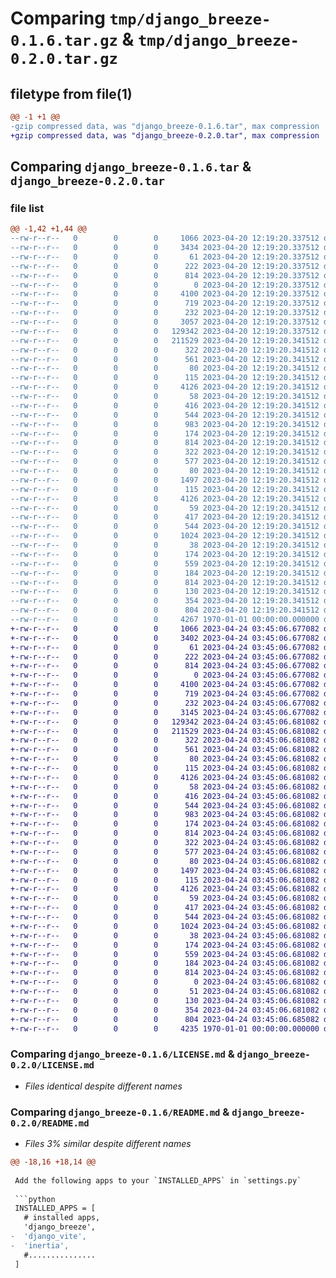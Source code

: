 # Comparing `tmp/django_breeze-0.1.6.tar.gz` & `tmp/django_breeze-0.2.0.tar.gz`

## filetype from file(1)

```diff
@@ -1 +1 @@
-gzip compressed data, was "django_breeze-0.1.6.tar", max compression
+gzip compressed data, was "django_breeze-0.2.0.tar", max compression
```

## Comparing `django_breeze-0.1.6.tar` & `django_breeze-0.2.0.tar`

### file list

```diff
@@ -1,42 +1,44 @@
--rw-r--r--   0        0        0     1066 2023-04-20 12:19:20.337512 django_breeze-0.1.6/LICENSE.md
--rw-r--r--   0        0        0     3434 2023-04-20 12:19:20.337512 django_breeze-0.1.6/README.md
--rw-r--r--   0        0        0       61 2023-04-20 12:19:20.337512 django_breeze-0.1.6/django_breeze/__init__.py
--rw-r--r--   0        0        0      222 2023-04-20 12:19:20.337512 django_breeze-0.1.6/django_breeze/__main__.py
--rw-r--r--   0        0        0      814 2023-04-20 12:19:20.337512 django_breeze-0.1.6/django_breeze/apps.py
--rw-r--r--   0        0        0        0 2023-04-20 12:19:20.337512 django_breeze-0.1.6/django_breeze/core/__init__.py
--rw-r--r--   0        0        0     4100 2023-04-20 12:19:20.337512 django_breeze-0.1.6/django_breeze/core/management/__init__.py
--rw-r--r--   0        0        0      719 2023-04-20 12:19:20.337512 django_breeze-0.1.6/django_breeze/middleware.py
--rw-r--r--   0        0        0      232 2023-04-20 12:19:20.337512 django_breeze-0.1.6/django_breeze/scripts/django_breeze.py
--rw-r--r--   0        0        0     3057 2023-04-20 12:19:20.337512 django_breeze-0.1.6/django_breeze/settings.py
--rw-r--r--   0        0        0   129342 2023-04-20 12:19:20.337512 django_breeze-0.1.6/django_breeze/static/django_breeze/django-breeze-logo.jpg
--rw-r--r--   0        0        0   211529 2023-04-20 12:19:20.341512 django_breeze-0.1.6/django_breeze/static/django_breeze/django-breeze-logo.png
--rw-r--r--   0        0        0      322 2023-04-20 12:19:20.341512 django_breeze-0.1.6/django_breeze/templates/react/.gitignore
--rw-r--r--   0        0        0      561 2023-04-20 12:19:20.341512 django_breeze-0.1.6/django_breeze/templates/react/package.json
--rw-r--r--   0        0        0       80 2023-04-20 12:19:20.341512 django_breeze-0.1.6/django_breeze/templates/react/postcss.config.js
--rw-r--r--   0        0        0      115 2023-04-20 12:19:20.341512 django_breeze-0.1.6/django_breeze/templates/react/src/Layout/SiteLayout.jsx
--rw-r--r--   0        0        0     4126 2023-04-20 12:19:20.341512 django_breeze-0.1.6/django_breeze/templates/react/src/assets/react.svg
--rw-r--r--   0        0        0       58 2023-04-20 12:19:20.341512 django_breeze-0.1.6/django_breeze/templates/react/src/index.css
--rw-r--r--   0        0        0      416 2023-04-20 12:19:20.341512 django_breeze-0.1.6/django_breeze/templates/react/src/index.html
--rw-r--r--   0        0        0      544 2023-04-20 12:19:20.341512 django_breeze-0.1.6/django_breeze/templates/react/src/main.jsx
--rw-r--r--   0        0        0      983 2023-04-20 12:19:20.341512 django_breeze-0.1.6/django_breeze/templates/react/src/pages/index.jsx
--rw-r--r--   0        0        0      174 2023-04-20 12:19:20.341512 django_breeze-0.1.6/django_breeze/templates/react/tailwind.config.js
--rw-r--r--   0        0        0      814 2023-04-20 12:19:20.341512 django_breeze-0.1.6/django_breeze/templates/react/vite.config.js
--rw-r--r--   0        0        0      322 2023-04-20 12:19:20.341512 django_breeze-0.1.6/django_breeze/templates/react_typescript/.gitignore
--rw-r--r--   0        0        0      577 2023-04-20 12:19:20.341512 django_breeze-0.1.6/django_breeze/templates/react_typescript/package.json
--rw-r--r--   0        0        0       80 2023-04-20 12:19:20.341512 django_breeze-0.1.6/django_breeze/templates/react_typescript/postcss.config.js
--rw-r--r--   0        0        0     1497 2023-04-20 12:19:20.341512 django_breeze-0.1.6/django_breeze/templates/react_typescript/public/vite.svg
--rw-r--r--   0        0        0      115 2023-04-20 12:19:20.341512 django_breeze-0.1.6/django_breeze/templates/react_typescript/src/Layout/SiteLayout.tsx
--rw-r--r--   0        0        0     4126 2023-04-20 12:19:20.341512 django_breeze-0.1.6/django_breeze/templates/react_typescript/src/assets/react.svg
--rw-r--r--   0        0        0       59 2023-04-20 12:19:20.341512 django_breeze-0.1.6/django_breeze/templates/react_typescript/src/index.css
--rw-r--r--   0        0        0      417 2023-04-20 12:19:20.341512 django_breeze-0.1.6/django_breeze/templates/react_typescript/src/index.html
--rw-r--r--   0        0        0      544 2023-04-20 12:19:20.341512 django_breeze-0.1.6/django_breeze/templates/react_typescript/src/main.tsx
--rw-r--r--   0        0        0     1024 2023-04-20 12:19:20.341512 django_breeze-0.1.6/django_breeze/templates/react_typescript/src/pages/index.tsx
--rw-r--r--   0        0        0       38 2023-04-20 12:19:20.341512 django_breeze-0.1.6/django_breeze/templates/react_typescript/src/vite-env.d.ts
--rw-r--r--   0        0        0      174 2023-04-20 12:19:20.341512 django_breeze-0.1.6/django_breeze/templates/react_typescript/tailwind.config.js
--rw-r--r--   0        0        0      559 2023-04-20 12:19:20.341512 django_breeze-0.1.6/django_breeze/templates/react_typescript/tsconfig.json
--rw-r--r--   0        0        0      184 2023-04-20 12:19:20.341512 django_breeze-0.1.6/django_breeze/templates/react_typescript/tsconfig.node.json
--rw-r--r--   0        0        0      814 2023-04-20 12:19:20.341512 django_breeze-0.1.6/django_breeze/templates/react_typescript/vite.config.ts
--rw-r--r--   0        0        0      130 2023-04-20 12:19:20.341512 django_breeze-0.1.6/django_breeze/urls.py
--rw-r--r--   0        0        0      354 2023-04-20 12:19:20.341512 django_breeze-0.1.6/django_breeze/views.py
--rw-r--r--   0        0        0      804 2023-04-20 12:19:20.341512 django_breeze-0.1.6/pyproject.toml
--rw-r--r--   0        0        0     4267 1970-01-01 00:00:00.000000 django_breeze-0.1.6/PKG-INFO
+-rw-r--r--   0        0        0     1066 2023-04-24 03:45:06.677082 django_breeze-0.2.0/LICENSE.md
+-rw-r--r--   0        0        0     3402 2023-04-24 03:45:06.677082 django_breeze-0.2.0/README.md
+-rw-r--r--   0        0        0       61 2023-04-24 03:45:06.677082 django_breeze-0.2.0/django_breeze/__init__.py
+-rw-r--r--   0        0        0      222 2023-04-24 03:45:06.677082 django_breeze-0.2.0/django_breeze/__main__.py
+-rw-r--r--   0        0        0      814 2023-04-24 03:45:06.677082 django_breeze-0.2.0/django_breeze/apps.py
+-rw-r--r--   0        0        0        0 2023-04-24 03:45:06.677082 django_breeze-0.2.0/django_breeze/core/__init__.py
+-rw-r--r--   0        0        0     4100 2023-04-24 03:45:06.677082 django_breeze-0.2.0/django_breeze/core/management/__init__.py
+-rw-r--r--   0        0        0      719 2023-04-24 03:45:06.677082 django_breeze-0.2.0/django_breeze/middleware.py
+-rw-r--r--   0        0        0      232 2023-04-24 03:45:06.677082 django_breeze-0.2.0/django_breeze/scripts/django_breeze.py
+-rw-r--r--   0        0        0     3145 2023-04-24 03:45:06.677082 django_breeze-0.2.0/django_breeze/settings.py
+-rw-r--r--   0        0        0   129342 2023-04-24 03:45:06.681082 django_breeze-0.2.0/django_breeze/static/django_breeze/django-breeze-logo.jpg
+-rw-r--r--   0        0        0   211529 2023-04-24 03:45:06.681082 django_breeze-0.2.0/django_breeze/static/django_breeze/django-breeze-logo.png
+-rw-r--r--   0        0        0      322 2023-04-24 03:45:06.681082 django_breeze-0.2.0/django_breeze/templates/react/.gitignore
+-rw-r--r--   0        0        0      561 2023-04-24 03:45:06.681082 django_breeze-0.2.0/django_breeze/templates/react/package.json
+-rw-r--r--   0        0        0       80 2023-04-24 03:45:06.681082 django_breeze-0.2.0/django_breeze/templates/react/postcss.config.js
+-rw-r--r--   0        0        0      115 2023-04-24 03:45:06.681082 django_breeze-0.2.0/django_breeze/templates/react/src/Layout/SiteLayout.jsx
+-rw-r--r--   0        0        0     4126 2023-04-24 03:45:06.681082 django_breeze-0.2.0/django_breeze/templates/react/src/assets/react.svg
+-rw-r--r--   0        0        0       58 2023-04-24 03:45:06.681082 django_breeze-0.2.0/django_breeze/templates/react/src/index.css
+-rw-r--r--   0        0        0      416 2023-04-24 03:45:06.681082 django_breeze-0.2.0/django_breeze/templates/react/src/index.html
+-rw-r--r--   0        0        0      544 2023-04-24 03:45:06.681082 django_breeze-0.2.0/django_breeze/templates/react/src/main.jsx
+-rw-r--r--   0        0        0      983 2023-04-24 03:45:06.681082 django_breeze-0.2.0/django_breeze/templates/react/src/pages/index.jsx
+-rw-r--r--   0        0        0      174 2023-04-24 03:45:06.681082 django_breeze-0.2.0/django_breeze/templates/react/tailwind.config.js
+-rw-r--r--   0        0        0      814 2023-04-24 03:45:06.681082 django_breeze-0.2.0/django_breeze/templates/react/vite.config.js
+-rw-r--r--   0        0        0      322 2023-04-24 03:45:06.681082 django_breeze-0.2.0/django_breeze/templates/react_typescript/.gitignore
+-rw-r--r--   0        0        0      577 2023-04-24 03:45:06.681082 django_breeze-0.2.0/django_breeze/templates/react_typescript/package.json
+-rw-r--r--   0        0        0       80 2023-04-24 03:45:06.681082 django_breeze-0.2.0/django_breeze/templates/react_typescript/postcss.config.js
+-rw-r--r--   0        0        0     1497 2023-04-24 03:45:06.681082 django_breeze-0.2.0/django_breeze/templates/react_typescript/public/vite.svg
+-rw-r--r--   0        0        0      115 2023-04-24 03:45:06.681082 django_breeze-0.2.0/django_breeze/templates/react_typescript/src/Layout/SiteLayout.tsx
+-rw-r--r--   0        0        0     4126 2023-04-24 03:45:06.681082 django_breeze-0.2.0/django_breeze/templates/react_typescript/src/assets/react.svg
+-rw-r--r--   0        0        0       59 2023-04-24 03:45:06.681082 django_breeze-0.2.0/django_breeze/templates/react_typescript/src/index.css
+-rw-r--r--   0        0        0      417 2023-04-24 03:45:06.681082 django_breeze-0.2.0/django_breeze/templates/react_typescript/src/index.html
+-rw-r--r--   0        0        0      544 2023-04-24 03:45:06.681082 django_breeze-0.2.0/django_breeze/templates/react_typescript/src/main.tsx
+-rw-r--r--   0        0        0     1024 2023-04-24 03:45:06.681082 django_breeze-0.2.0/django_breeze/templates/react_typescript/src/pages/index.tsx
+-rw-r--r--   0        0        0       38 2023-04-24 03:45:06.681082 django_breeze-0.2.0/django_breeze/templates/react_typescript/src/vite-env.d.ts
+-rw-r--r--   0        0        0      174 2023-04-24 03:45:06.681082 django_breeze-0.2.0/django_breeze/templates/react_typescript/tailwind.config.js
+-rw-r--r--   0        0        0      559 2023-04-24 03:45:06.681082 django_breeze-0.2.0/django_breeze/templates/react_typescript/tsconfig.json
+-rw-r--r--   0        0        0      184 2023-04-24 03:45:06.681082 django_breeze-0.2.0/django_breeze/templates/react_typescript/tsconfig.node.json
+-rw-r--r--   0        0        0      814 2023-04-24 03:45:06.681082 django_breeze-0.2.0/django_breeze/templates/react_typescript/vite.config.ts
+-rw-r--r--   0        0        0        0 2023-04-24 03:45:06.681082 django_breeze-0.2.0/django_breeze/templatetags/__init__.py
+-rw-r--r--   0        0        0       51 2023-04-24 03:45:06.681082 django_breeze-0.2.0/django_breeze/templatetags/django_vite.py
+-rw-r--r--   0        0        0      130 2023-04-24 03:45:06.681082 django_breeze-0.2.0/django_breeze/urls.py
+-rw-r--r--   0        0        0      354 2023-04-24 03:45:06.681082 django_breeze-0.2.0/django_breeze/views.py
+-rw-r--r--   0        0        0      804 2023-04-24 03:45:06.685082 django_breeze-0.2.0/pyproject.toml
+-rw-r--r--   0        0        0     4235 1970-01-01 00:00:00.000000 django_breeze-0.2.0/PKG-INFO
```

### Comparing `django_breeze-0.1.6/LICENSE.md` & `django_breeze-0.2.0/LICENSE.md`

 * *Files identical despite different names*

### Comparing `django_breeze-0.1.6/README.md` & `django_breeze-0.2.0/README.md`

 * *Files 3% similar despite different names*

```diff
@@ -18,16 +18,14 @@
 
 Add the following apps to your `INSTALLED_APPS` in `settings.py`
 
 ```python
 INSTALLED_APPS = [
   # installed apps,
   'django_breeze',
-  'django_vite',
-  'inertia',
   #...............
 ]
 ```
 
 <!-- Add the Inertia middleware to your `MIDDLEWARE` in `settings.py`
 
 ```python
@@ -74,21 +72,21 @@
 yarn
 ```
 
 ## Start Servers
 
 Run the following commands to start your development servers.
 
-### Vite server
+1. Vite server
 
 ```bash
 npm run dev
 ```
 
-### Django server
+2. Django server
 
 ```bash
 python manage.py runserver
 ```
 
 Now you're all set!
```

### Comparing `django_breeze-0.1.6/django_breeze/apps.py` & `django_breeze-0.2.0/django_breeze/apps.py`

 * *Files identical despite different names*

### Comparing `django_breeze-0.1.6/django_breeze/core/management/__init__.py` & `django_breeze-0.2.0/django_breeze/core/management/__init__.py`

 * *Files identical despite different names*

### Comparing `django_breeze-0.1.6/django_breeze/middleware.py` & `django_breeze-0.2.0/django_breeze/middleware.py`

 * *Files identical despite different names*

### Comparing `django_breeze-0.1.6/django_breeze/settings.py` & `django_breeze-0.2.0/django_breeze/settings.py`

 * *Files 4% similar despite different names*

```diff
@@ -1,10 +1,11 @@
 from django.conf import settings as django_settings
 from inertia.settings import settings as inertia_settings
 from pathlib import Path
+import inertia
 
 
 def initialize() -> None:
     """Initialize all neccessary django, inertia and django-vite settings"""
     BASE_DIR = getattr(django_settings, "BASE_DIR")
 
     MIDDLEWARES = [
@@ -74,15 +75,18 @@
                 settings[key] = value
 
     for key, value in settings.items():
         setattr(django_settings, key, value)
 
     TEMPLATE_DIR = Path(getattr(django_settings, "TEMPLATE_DIR_PATH"))
 
-    django_settings.TEMPLATES[0]["DIRS"].append(TEMPLATE_DIR)
+    django_settings.TEMPLATES[0]["DIRS"].extend(
+        [TEMPLATE_DIR, Path(inertia.__file__).resolve().parent / "templates/"]
+    )
+
     django_settings.STATICFILES_DIRS.extend(
         [
             django_settings.DJANGO_VITE_ASSETS_PATH,
             TEMPLATE_DIR / "assets",
             TEMPLATE_DIR / "public",
         ]
     )
```

### Comparing `django_breeze-0.1.6/django_breeze/static/django_breeze/django-breeze-logo.jpg` & `django_breeze-0.2.0/django_breeze/static/django_breeze/django-breeze-logo.jpg`

 * *Files identical despite different names*

### Comparing `django_breeze-0.1.6/django_breeze/static/django_breeze/django-breeze-logo.png` & `django_breeze-0.2.0/django_breeze/static/django_breeze/django-breeze-logo.png`

 * *Files identical despite different names*

### Comparing `django_breeze-0.1.6/django_breeze/templates/react/package.json` & `django_breeze-0.2.0/django_breeze/templates/react/package.json`

 * *Files identical despite different names*

### Comparing `django_breeze-0.1.6/django_breeze/templates/react/src/assets/react.svg` & `django_breeze-0.2.0/django_breeze/templates/react/src/assets/react.svg`

 * *Files identical despite different names*

### Comparing `django_breeze-0.1.6/django_breeze/templates/react/src/main.jsx` & `django_breeze-0.2.0/django_breeze/templates/react/src/main.jsx`

 * *Files identical despite different names*

### Comparing `django_breeze-0.1.6/django_breeze/templates/react/src/pages/index.jsx` & `django_breeze-0.2.0/django_breeze/templates/react/src/pages/index.jsx`

 * *Files identical despite different names*

### Comparing `django_breeze-0.1.6/django_breeze/templates/react/vite.config.js` & `django_breeze-0.2.0/django_breeze/templates/react/vite.config.js`

 * *Files identical despite different names*

### Comparing `django_breeze-0.1.6/django_breeze/templates/react_typescript/package.json` & `django_breeze-0.2.0/django_breeze/templates/react_typescript/package.json`

 * *Files identical despite different names*

### Comparing `django_breeze-0.1.6/django_breeze/templates/react_typescript/public/vite.svg` & `django_breeze-0.2.0/django_breeze/templates/react_typescript/public/vite.svg`

 * *Files identical despite different names*

### Comparing `django_breeze-0.1.6/django_breeze/templates/react_typescript/src/assets/react.svg` & `django_breeze-0.2.0/django_breeze/templates/react_typescript/src/assets/react.svg`

 * *Files identical despite different names*

### Comparing `django_breeze-0.1.6/django_breeze/templates/react_typescript/src/main.tsx` & `django_breeze-0.2.0/django_breeze/templates/react_typescript/src/main.tsx`

 * *Files identical despite different names*

### Comparing `django_breeze-0.1.6/django_breeze/templates/react_typescript/src/pages/index.tsx` & `django_breeze-0.2.0/django_breeze/templates/react_typescript/src/pages/index.tsx`

 * *Files identical despite different names*

### Comparing `django_breeze-0.1.6/django_breeze/templates/react_typescript/tsconfig.json` & `django_breeze-0.2.0/django_breeze/templates/react_typescript/tsconfig.json`

 * *Files identical despite different names*

### Comparing `django_breeze-0.1.6/django_breeze/templates/react_typescript/vite.config.ts` & `django_breeze-0.2.0/django_breeze/templates/react_typescript/vite.config.ts`

 * *Files identical despite different names*

### Comparing `django_breeze-0.1.6/pyproject.toml` & `django_breeze-0.2.0/pyproject.toml`

 * *Files 2% similar despite different names*

```diff
@@ -1,10 +1,10 @@
 [tool.poetry]
 name = "django-breeze"
-version =  "0.1.6"
+version =  "0.2.0"
 description = "Django Breeze provides a minimal and simple starting point for building a Django application with Inertia and Vite with minimal or no configuration. Styled with Tailwind CSS."
 keywords = ["react", "django", "vue", "inertia", "vite"]
 authors = ["louxsdon <louisayivi.dev@gmail.com>"]
 license = "MIT"
 readme = "README.md"
 repository = "https://github.com/Louxsdon/django-breeze"
 packages = [{include = "django_breeze"}]
```

### Comparing `django_breeze-0.1.6/PKG-INFO` & `django_breeze-0.2.0/PKG-INFO`

 * *Files 3% similar despite different names*

```diff
@@ -1,10 +1,10 @@
 Metadata-Version: 2.1
 Name: django-breeze
-Version: 0.1.6
+Version: 0.2.0
 Summary: Django Breeze provides a minimal and simple starting point for building a Django application with Inertia and Vite with minimal or no configuration. Styled with Tailwind CSS.
 Home-page: https://github.com/Louxsdon/django-breeze
 License: MIT
 Keywords: react,django,vue,inertia,vite
 Author: louxsdon
 Author-email: louisayivi.dev@gmail.com
 Requires-Python: >=3.10,<4.0
@@ -37,16 +37,14 @@
 
 Add the following apps to your `INSTALLED_APPS` in `settings.py`
 
 ```python
 INSTALLED_APPS = [
   # installed apps,
   'django_breeze',
-  'django_vite',
-  'inertia',
   #...............
 ]
 ```
 
 <!-- Add the Inertia middleware to your `MIDDLEWARE` in `settings.py`
 
 ```python
@@ -93,21 +91,21 @@
 yarn
 ```
 
 ## Start Servers
 
 Run the following commands to start your development servers.
 
-### Vite server
+1. Vite server
 
 ```bash
 npm run dev
 ```
 
-### Django server
+2. Django server
 
 ```bash
 python manage.py runserver
 ```
 
 Now you're all set!
```

